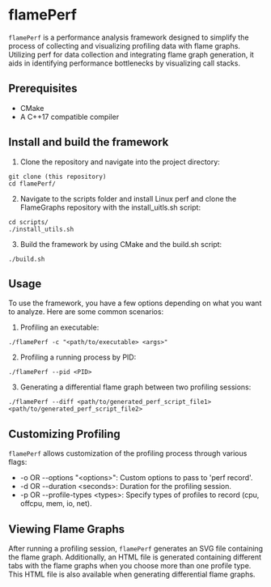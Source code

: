 # flamePerf

`flamePerf` is a performance analysis framework designed to simplify the process of collecting and visualizing profiling data with flame graphs. Utilizing perf for data collection and integrating flame graph generation, it aids in identifying performance bottlenecks by visualizing call stacks.

## Prerequisites

- CMake
- A C++17 compatible compiler

## Install and build the framework

1. Clone the repository and navigate into the project directory:

```
git clone (this repository)
cd flamePerf/
```

2. Navigate to the scripts folder and install Linux perf and clone the FlameGraphs repository with the install_uitls.sh script:

```
cd scripts/
./install_utils.sh
```

3. Build the framework by using CMake and the build.sh script:

```
./build.sh
```

## Usage

To use the framework, you have a few options depending on what you want to analyze. Here are some common scenarios:

1. Profiling an executable:

```
./flamePerf -c "<path/to/executable> <args>"
```

2. Profiling a running process by PID:

```
./flamePerf --pid <PID>
```

3. Generating a differential flame graph between two profiling sessions:

```
./flamePerf --diff <path/to/generated_perf_script_file1> <path/to/generated_perf_script_file2>
```

## Customizing Profiling

`flamePerf` allows customization of the profiling process through various flags:

- -o OR --options "\<options\>": Custom options to pass to 'perf record'.
- -d OR --duration \<seconds\>: Duration for the profiling session.
- -p OR --profile-types \<types\>: Specify types of profiles to record (cpu, offcpu, mem, io, net).

## Viewing Flame Graphs

After running a profiling session, `flamePerf` generates an SVG file containing the flame graph. Additionally, an HTML file is generated containing different tabs with the flame graphs when you choose more than one profile type. This HTML file is also available when generating differential flame graphs.
